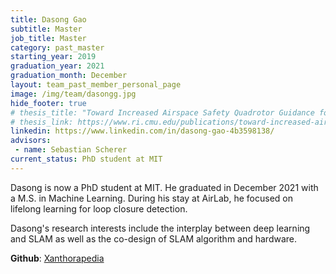 ```yaml
---
title: Dasong Gao
subtitle: Master
job_title: Master
category: past_master
starting_year: 2019
graduation_year: 2021
graduation_month: December
layout: team_past_member_personal_page
image: /img/team/dasongg.jpg
hide_footer: true
# thesis_title: "Toward Increased Airspace Safety Quadrotor Guidance for Targeting Aerial Objects"
# thesis_link: https://www.ri.cmu.edu/publications/toward-increased-airspace-safety-quadrotor-guidance-for-targeting-aerial-objects/
linkedin: https://www.linkedin.com/in/dasong-gao-4b3598138/
advisors:
 - name: Sebastian Scherer
current_status: PhD student at MIT
---
```


Dasong is now a PhD student at MIT. He graduated in December 2021 with a M.S. in Machine Learning. During his stay at AirLab, he focused on lifelong learning for loop closure detection.

Dasong's research interests include the interplay between deep learning and SLAM as well as the co-design of SLAM algorithm and hardware.

**Github**: [Xanthorapedia](https://github.com/Xanthorapedia)